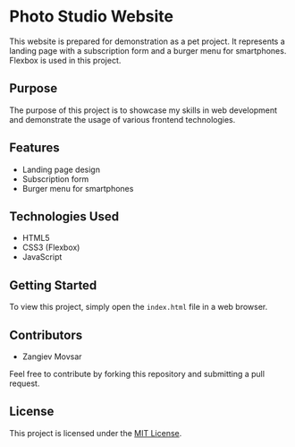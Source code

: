# Photo Studio Website

This website is prepared for demonstration as a pet project. It represents a landing page with a subscription form and a burger menu for smartphones. Flexbox is used in this project.

## Purpose

The purpose of this project is to showcase my skills in web development and demonstrate the usage of various frontend technologies.

## Features

- Landing page design
- Subscription form
- Burger menu for smartphones

## Technologies Used

- HTML5
- CSS3 (Flexbox)
- JavaScript

## Getting Started

To view this project, simply open the `index.html` file in a web browser.

## Contributors

- Zangiev Movsar

Feel free to contribute by forking this repository and submitting a pull request.

## License

This project is licensed under the [MIT License](LICENSE). 